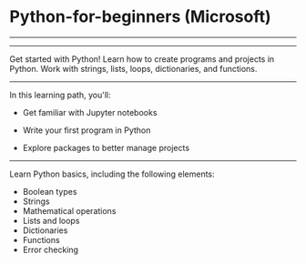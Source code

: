 # Python-for-beginners (Microsoft)
--------------------------------------------------------------------------------------------------------------------------------------
--------------------------------------------------------------------------------------------------------------------------------------

Get started with Python! Learn how to create programs and projects in Python. Work with strings, lists, loops, dictionaries, and functions.

--------------------------------------------------------------------------------------------------------------------------------------

In this learning path, you'll:

- Get familiar with Jupyter notebooks

- Write your first program in Python

- Explore packages to better manage projects

--------------------------------------------------------------------------------------------------------------------------------------

Learn Python basics, including the following elements:

- Boolean types
- Strings
- Mathematical operations
- Lists and loops
- Dictionaries
- Functions
- Error checking
